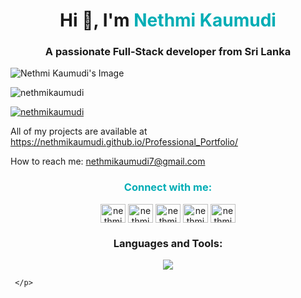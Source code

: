<h1 align="center">Hi 👋, I'm <span  style="color: #00ADB5;">Nethmi Kaumudi</span> </h1>
 <h3 align="center">A passionate Full-Stack developer from Sri Lanka</h3>
<img src="https://www.google.com/url?sa=i&url=https%3A%2F%2Fdribbble.com%2Fshots%2F2413754-Coding&psig=AOvVaw3Xx5XnegsourpJIz8yqhCR&ust=1706457350232000&source=images&cd=vfe&opi=89978449&ved=0CBIQjRxqFwoTCKCujpX3_YMDFQAAAAAdAAAAABAD" alt="Nethmi Kaumudi's Image">
  <p align="left"> <img src="https://komarev.com/ghpvc/?username=nethmikaumudi&label=Profile%20views&color=0e75b6&style=flat" alt="nethmikaumudi" /> </p>
<p align="left"> <a href="https://github.com/ryo-ma/github-profile-trophy"><img
                src="https://github-profile-trophy.vercel.app/?username=nethmikaumudi" alt="nethmikaumudi" /></a> </p>

  <p align="left">All of my projects are available at
    <a href="https://nethmikaumudi.github.io/Professional_Portfolio/">https://nethmikaumudi.github.io/Professional_Portfolio/</a>
    </p>

<p align="left">How to reach me: <a href="mailto:nethmikaumudi7@gmail.com">nethmikaumudi7@gmail.com</a></p>

<h3 align="center" style="color: #00ADB5;" >Connect with me:</h3>
  <p align="center">
   <a href="https://linkedin.com/in/nethmikaumudi" target="blank"><img align="center"
                src="https://raw.githubusercontent.com/rahuldkjain/github-profile-readme-generator/master/src/images/icons/Social/linked-in-alt.svg"
                alt="nethmikaumudi" height="30" width="40" /></a>
   <a href="https://stackoverflow.com/users/nethmikaumudi" target="blank"><img align="center" src="https://raw.githubusercontent.com/rahuldkjain/github-profile-readme-generator/master/src/images/icons/Social/stack-overflow.svg" alt="nethmikaumudi" height="30" width="40" /></a>
<a href="https://instagram.com/nethmikaumudi" target="blank"><img align="center" src="https://raw.githubusercontent.com/rahuldkjain/github-profile-readme-generator/master/src/images/icons/Social/instagram.svg" alt="nethmikaumudi" height="30" width="40" /></a>
<a href="https://www.hackerrank.com/nethmikaumudi" target="blank"><img align="center" src="https://raw.githubusercontent.com/rahuldkjain/github-profile-readme-generator/master/src/images/icons/Social/hackerrank.svg" alt="nethmikaumudi" height="30" width="40" /></a>
<a href="https://www.leetcode.com/nethmikaumudi" target="blank"><img align="center" src="https://raw.githubusercontent.com/rahuldkjain/github-profile-readme-generator/master/src/images/icons/Social/leet-code.svg" alt="nethmikaumudi" height="30" width="40" /></a>
        <!-- Add other social media links here -->
    </p>
 <h3 align="center">Languages and Tools:</h3>
   <p align="center">
<img src="https://logos-world.net/java-logo/">

     </p>
   
    
